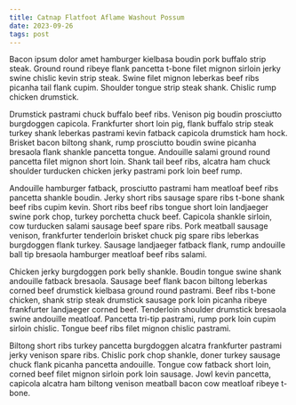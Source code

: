 ```yaml
---
title: Catnap Flatfoot Aflame Washout Possum
date: 2023-09-26
tags: post
---
```


Bacon ipsum dolor amet hamburger kielbasa boudin pork buffalo strip steak.  Ground round ribeye flank pancetta t-bone filet mignon sirloin jerky swine chislic kevin strip steak.  Swine filet mignon leberkas beef ribs picanha tail flank cupim.  Shoulder tongue strip steak shank.  Chislic rump chicken drumstick.

Drumstick pastrami chuck buffalo beef ribs.  Venison pig boudin prosciutto burgdoggen capicola.  Frankfurter short loin pig, flank buffalo strip steak turkey shank leberkas pastrami kevin fatback capicola drumstick ham hock.  Brisket bacon biltong shank, rump prosciutto boudin swine picanha bresaola flank shankle pancetta tongue.  Andouille salami ground round pancetta filet mignon short loin.  Shank tail beef ribs, alcatra ham chuck shoulder turducken chicken jerky pastrami pork loin beef rump.

Andouille hamburger fatback, prosciutto pastrami ham meatloaf beef ribs pancetta shankle boudin.  Jerky short ribs sausage spare ribs t-bone shank beef ribs cupim kevin.  Short ribs beef ribs tongue short loin landjaeger swine pork chop, turkey porchetta chuck beef.  Capicola shankle sirloin, cow turducken salami sausage beef spare ribs.  Pork meatball sausage venison, frankfurter tenderloin brisket chuck pig spare ribs leberkas burgdoggen flank turkey.  Sausage landjaeger fatback flank, rump andouille ball tip bresaola hamburger meatloaf beef ribs salami.

Chicken jerky burgdoggen pork belly shankle.  Boudin tongue swine shank andouille fatback bresaola.  Sausage beef flank bacon biltong leberkas corned beef drumstick kielbasa ground round pastrami.  Beef ribs t-bone chicken, shank strip steak drumstick sausage pork loin picanha ribeye frankfurter landjaeger corned beef.  Tenderloin shoulder drumstick bresaola swine andouille meatloaf.  Pancetta tri-tip pastrami, rump pork loin cupim sirloin chislic.  Tongue beef ribs filet mignon chislic pastrami.

Biltong short ribs turkey pancetta burgdoggen alcatra frankfurter pastrami jerky venison spare ribs.  Chislic pork chop shankle, doner turkey sausage chuck flank picanha pancetta andouille.  Tongue cow fatback short loin, corned beef filet mignon sirloin pork loin sausage.  Jowl kevin pancetta, capicola alcatra ham biltong venison meatball bacon cow meatloaf ribeye t-bone.
